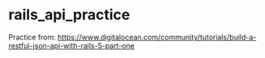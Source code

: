 # rails_api_practice
Practice from: https://www.digitalocean.com/community/tutorials/build-a-restful-json-api-with-rails-5-part-one
